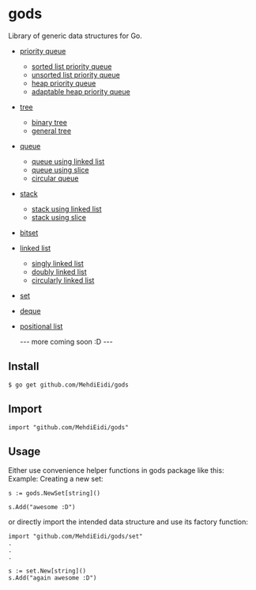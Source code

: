 # gods
Library of generic data structures for Go.

* [priority queue](./priorityqueue/)
  * [sorted list priority queue](./priorityqueue/sortedpq/)
  * [unsorted list priority queue](./priorityqueue/unsortedpq/)
  * [heap priority queue](./priorityqueue/heappq/)
  * [adaptable heap priority queue](./priorityqueue/adaptablepq/)
* [tree](./tree/)
  * [binary tree](./tree/binarytree/)
  * [general tree](./tree/generaltree/)
* [queue](./queue/)
  * [queue using linked list](./queue/linkedqueue/)
  * [queue using slice](./queue/slicequeue/)
  * [circular queue](./queue/circularqueue/)
* [stack](./stack/)
  * [stack using linked list](./stack/linkedstack/)
  * [stack using slice](./stack/slicestack/)
* [bitset](./bitset/)
* [linked list](./linkedlist/)
  * [singly linked list](./linkedlist/singly/)
  * [doubly linked list](./linkedlist/doubly/)
  * [circularly linked list](./linkedlist/circularly/)
* [set](./set/)
* [deque](./deque/)
* [positional list](./positionallist/)


  
  --- more coming soon :D ---

## Install
```
$ go get github.com/MehdiEidi/gods
```

## Import
```
import "github.com/MehdiEidi/gods"
```

## Usage
Either use convenience helper functions in gods package like this:<br>
Example: Creating a new set:
```
s := gods.NewSet[string]()

s.Add("awesome :D")
```
or directly import the intended data structure and use its factory function:
```
import "github.com/MehdiEidi/gods/set"
.
.
.

s := set.New[string]()
s.Add("again awesome :D")
```

